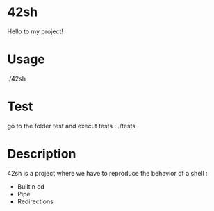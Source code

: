 # 42sh

Hello to my project!

# Usage

./42sh

# Test 

go to the folder test and execut tests : ./tests

# Description

42sh is a project where we have to reproduce the behavior of a shell : 
- Builtin cd
- Pipe
- Redirections
